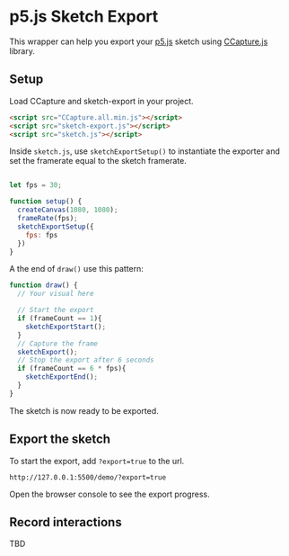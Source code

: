 # p5.js Sketch Export

This wrapper can help you export your [p5.js](https://p5js.org/) sketch using [CCapture.js](https://github.com/spite/ccapture.js/) library.

## Setup

Load CCapture and sketch-export in your project.

```html
<script src="CCapture.all.min.js"></script>
<script src="sketch-export.js"></script>
<script src="sketch.js"></script>
```

Inside `sketch.js`, use `sketchExportSetup()` to instantiate the exporter and set the framerate equal to the sketch framerate.

```js

let fps = 30;

function setup() {
  createCanvas(1080, 1080);
  frameRate(fps);
  sketchExportSetup({
    fps: fps
  })
}
```

A the end of `draw()` use this pattern:

```js
function draw() {
  // Your visual here

  // Start the export
  if (frameCount == 1){
    sketchExportStart();
  }
  // Capture the frame
  sketchExport();
  // Stop the export after 6 seconds
  if (frameCount == 6 * fps){
    sketchExportEnd();
  }
}
```

The sketch is now ready to be exported.

## Export the sketch

To start the export, add `?export=true` to the url.

```
http://127.0.0.1:5500/demo/?export=true
```

Open the browser console to see the export progress.

## Record interactions

TBD

